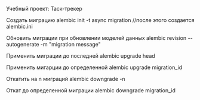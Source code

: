 Учебный проект: Таск-трекер

Создать миграцию
alembic init -t async migration //после этого создается alembic.ini

Обновить миграции при обновлении моделей данных
alembic revision --autogenerate -m "migration message"

Применить миграции до последней
alembic upgrade head

Применить мигарции до определенной
alembic upgrade migration_id

Откатить на n миграций
alembic downgrade -n

Откат до определенной миграции
alembic downgrade migration_id